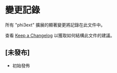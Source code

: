 ﻿# 變更記錄

所有 "phi3ext" 擴展的顯著變更將記錄在此文件中。

查看 [Keep a Changelog](http://keepachangelog.com/) 以獲取如何結構此文件的建議。

## [未發布]

- 初始發佈

